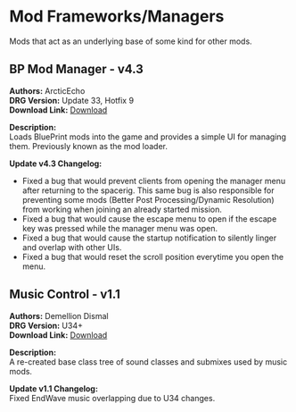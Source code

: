 # Mod Frameworks/Managers
Mods that act as an underlying base of some kind for other mods.

<!-- mod list -->

## BP Mod Manager - v4.3
**Authors:** ArcticEcho  
**DRG Version:** Update 33, Hotfix 9  
**Download Link:** [Download](https://github.com/ArcticEcho/DRG-Mods/raw/440b16704a5e2e627bb93009c9afc73e29841bad/Framework/BP%20Mod%20Manager%20-%20V4.3%20_P.pak)  

**Description:**  
Loads BluePrint mods into the game and provides a simple UI for managing them. Previously known as the mod loader.

**Update v4.3 Changelog:**  
- Fixed a bug that would prevent clients from opening the manager menu after returning to the spacerig. This same bug is also responsible for preventing some mods (Better Post Processing/Dynamic Resolution) from working when joining an already started mission.  
 - Fixed a bug that would cause the escape menu to open if the escape key was pressed while the manager menu was open.  
 - Fixed a bug that would cause the startup notification to silently linger and overlap with other UIs.  
 - Fixed a bug that would reset the scroll position everytime you open the menu.

## Music Control - v1.1
**Authors:** Demellion Dismal  
**DRG Version:** U34+  
**Download Link:** [Download](https://github.com/ArcticEcho/DRG-Mods/raw/9f8b234d7a2b796bbec62bcdad1ac384f2241010/Framework/Music%20Control%20-%20V1.1.zip)  

**Description:**  
A re-created base class tree of sound classes and submixes used by music mods.

**Update v1.1 Changelog:**  
Fixed EndWave music overlapping due to U34 changes.